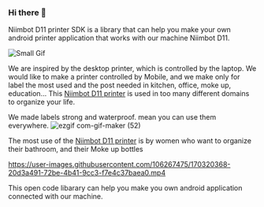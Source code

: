### Hi there 👋

<!--
**NiimbotD11/NiimbotD11** is a ✨ _special_ ✨ repository because its `README.md` (this file) appears on your GitHub profile.

Here are some ideas to get you started:

- 🔭 I’m currently working on ...
- 🌱 I’m currently learning ...
- 👯 I’m looking to collaborate on ...
- 🤔 I’m looking for help with ...
- 💬 Ask me about ...
- 📫 How to reach me: ...
- 😄 Pronouns: ...
- ⚡ Fun fact: ...
-->
Niimbot D11 printer SDK is a library that can help you make your own android printer application that works with our machine Niimbot D11. 

![Small Gif](https://user-images.githubusercontent.com/106267475/170319329-2cba6b5f-f16e-4329-9e00-f72744f41961.gif)

We are inspired by the desktop printer, which is controlled by the laptop. 
We would like to make a printer controlled by Mobile, and we make only for label the most used and the post needed in kitchen, office, moke up, education... 
This <a href="https://niimbotd11.com/">Niimbot D11 printer</a> is used in too many different domains to organize your life.

We made labels strong and waterproof. mean you can use them everywhere.
![ezgif com-gif-maker (52)](https://user-images.githubusercontent.com/106267475/170320018-48285c0a-4e71-49b3-bac1-79f961dc3c3e.gif)

The most use of the <a href="[https://niimbotd11.com/](https://niimbotd11.com/products/d11)">Niimbot D11 printer</a> is by women who want to organize their bathroom, and their Moke up bottles

https://user-images.githubusercontent.com/106267475/170320368-20d3a491-72be-4b41-9cc3-f7e4c37baea0.mp4

This open code libarary can help you make you own android application connected with our machine.


